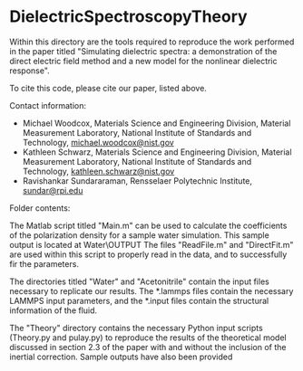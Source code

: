 # DielectricSpectroscopyTheory

Within this directory are the tools required to reproduce the work performed in the paper titled "Simulating dielectric spectra: a demonstration of the direct electric field method and a new model for the nonlinear dielectric response".  

To cite this code, please cite our paper, listed above.

Contact information:

  - Michael Woodcox, Materials Science and Engineering Division, Material Measurement Laboratory, National Institute of Standards and Technology, michael.woodcox@nist.gov
  - Kathleen Schwarz, Materials Science and Engineering Division, Material Measurement Laboratory, National Institute of Standards and Technology, kathleen.schwarz@nist.gov
  - Ravishankar Sundararaman, Rensselaer Polytechnic Institute, sundar@rpi.edu


Folder contents:

The Matlab script titled "Main.m" can be used to calculate the coefficients of the polarization density for a sample water simulation. This sample output is located at Water\OUTPUT
The files "ReadFile.m" and "DirectFit.m" are used within this script to properly read in the data, and to successfully fir the parameters.

The directories titled "Water" and "Acetonitrile" contain the input files necessary to replicate our results. The *.lammps files contain the necessary LAMMPS input parameters, and the *.input files contain the structural information of the fluid.

The "Theory" directory contains the necessary Python input scripts (Theory.py and pulay.py) to reproduce the results of the theoretical model discussed in section 2.3 of the paper with and without the inclusion of the inertial correction. Sample outputs have also been provided
